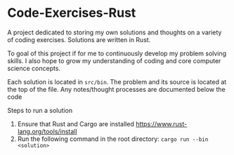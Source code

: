 # Code-Exercises-Rust

A project dedicated to storing my own solutions and thoughts on a variety of coding exercises. Solutions are written in Rust.

To goal of this project if for me to continuously develop my problem solving skills.
I also hope to grow my understanding of coding and core computer science concepts.

Each solution is located in `src/bin`. The problem and its source is located at the top of the file. Any notes/thought processes are documented below the code

Steps to run a solution

1. Ensure that Rust and Cargo are installed https://www.rust-lang.org/tools/install
2. Run the following command in the root directory: `cargo run --bin <solution>`
